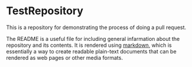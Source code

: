 # TestRepository

This is a repository for demonstrating the process of doing a pull request.

The README is a useful file for including general infarmation about the repository and its contents.
It is rendered using [markdown](https://daringfireball.net/projects/markdown/), which is essentially a
way to create readable plain-text documents that can be rendered as web pages or other media formats.
